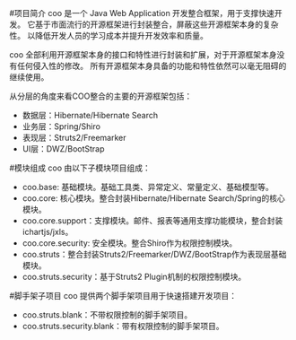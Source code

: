 #项目简介
coo 是一个 Java Web Application 开发整合框架，用于支撑快速开发。
它基于市面流行的开源框架进行封装整合，屏蔽这些开源框架本身的复杂性。
以降低开发人员的学习成本并提升开发效率和质量。

coo 全部利用开源框架本身的接口和特性进行封装和扩展，对于开源框架本身没有任何侵入性的修改。
所有开源框架本身具备的功能和特性依然可以毫无阻碍的继续使用。

从分层的角度来看COO整合的主要的开源框架包括：
* 数据层：Hibernate/Hibernate Search
* 业务层：Spring/Shiro
* 表现层：Struts2/Freemarker
* UI层：DWZ/BootStrap

#模块组成
coo 由以下子模块项目组成：
* coo.base: 基础模块。基础工具类、异常定义、常量定义、基础模型等。
* coo.core: 核心模块。整合封装Hibernate/Hibernate Search/Spring的核心模块。
* coo.core.support：支撑模块。邮件、报表等通用支撑功能模块，整合封装ichartjs/jxls。
* coo.core.security: 安全模块。整合Shiro作为权限控制模块。
* coo.struts：整合封装Struts2/Freemarker/DWZ/BootStrap作为表现层基础模块。
* coo.struts.security：基于Struts2 Plugin机制的权限控制模块。

#脚手架子项目
coo 提供两个脚手架项目用于快速搭建开发项目：
* coo.struts.blank：不带权限控制的脚手架项目。
* coo.struts.security.blank：带有权限控制的脚手架项目。
